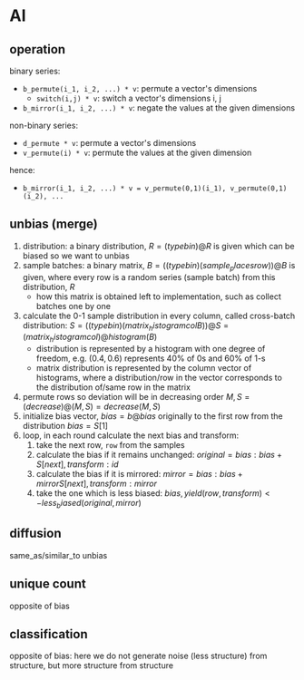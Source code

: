 # AI

## operation
binary series:

- `b_permute(i_1, i_2, ...) * v`: permute a vector's dimensions 
  - `switch(i,j) * v`: switch a vector's dimensions i, j
- `b_mirror(i_1, i_2, ...) * v`: negate the values at the given dimensions 

non-binary series:

- `d_permute * v`: permute a vector's dimensions 
- `v_permute(i) * v`: permute the values at the given dimension

hence:

- `b_mirror(i_1, i_2, ...) * v = v_permute(0,1)(i_1), v_permute(0,1)(i_2), ... `

## unbias (merge)

1. distribution: a binary distribution, $R = (type bin)@R$ is given which can be biased so we want to unbias
2. sample batches: a binary matrix, $B = ((type bin) (sample_places row))@B$ is given, where every row is a random series (sample batch) from this distribution, $R$ 
   - how this matrix is obtained left to implementation, such as collect batches one by one
3. calculate the 0-1 sample distribution in every column, called cross-batch distribution: $S = ((type bin) (matrix_histogram col B))@S = (matrix_histogram col)@histogram(B)$
   - distribution is represented by a histogram with one degree of freedom, e.g. $(0.4, 0.6)$ represents 40% of 0s and 60% of 1-s
   - matrix distribution is represented by the column vector of histograms, where a distribution/row in the vector corresponds to the distribution of/same row in the matrix
4. permute rows so deviation will be in decreasing order $M,S = (decrease)@(M, S) = decrease(M,S)$
5. initialize bias vector, $bias = b@bias$ originally to the first row from the distribution $bias = S[1]$
6. loop, in each round calculate the next bias and transform:
   1. take the next row, `row` from the samples
   2. calculate the bias if it remains unchanged: $original = {bias: bias + S[next], transform: id}$
   3. calculate the bias if it is mirrored:       $mirror =  {bias: bias + mirror S[next], transform: mirror}$
   4. take the one which is less biased: $bias, yield (row, transform) <- less_biased(original, mirror)$

## diffusion

same_as/similar_to unbias

## unique count

opposite of bias

## classification

opposite of bias: here we do not generate noise (less structure) from structure, but more structure from structure